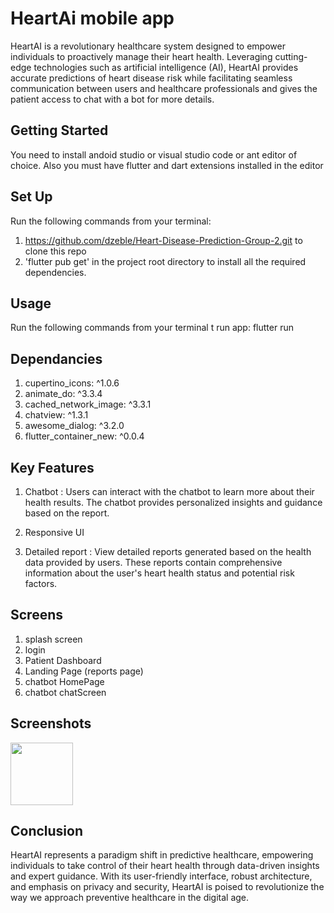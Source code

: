 # HeartAi mobile app

HeartAI is a revolutionary healthcare system designed to empower individuals to proactively manage their heart health. Leveraging cutting-edge technologies such as artificial intelligence (AI), HeartAI provides accurate predictions of heart disease risk while facilitating seamless communication between users and healthcare professionals and gives the patient access to chat with a bot for more details.

## Getting Started

You need to install andoid studio or visual studio code or ant editor of choice.
Also you must have flutter and dart extensions installed in the editor

## Set Up

Run the following commands from your terminal:

1. https://github.com/dzeble/Heart-Disease-Prediction-Group-2.git to clone this repo
2. 'flutter pub get' in the project root directory to install all the required dependencies.

## Usage

Run the following commands from your terminal t run app:
flutter run

## Dependancies
1. cupertino_icons: ^1.0.6
2. animate_do: ^3.3.4
3. cached_network_image: ^3.3.1
4. chatview: ^1.3.1
5. awesome_dialog: ^3.2.0
6. flutter_container_new: ^0.0.4

## Key Features
1. Chatbot :
   Users can interact with the chatbot to learn more about their health results.      The chatbot provides personalized insights and guidance based on the report.
   
3. Responsive UI
   
4. Detailed report :
   View detailed reports generated based on the health data provided by users.       These reports contain comprehensive information about the user's heart health       status and potential risk factors.

## Screens
1. splash screen
2. login
3. Patient Dashboard
4. Landing Page (reports page)
5. chatbot HomePage
6. chatbot chatScreen

## Screenshots

<img src="https://github.com/dzeble/Heart-Disease-Prediction-Group-2/assets/83512618/4dcf47fb-8b27-45db-954b-2fb3b1ff9a1b" width="100" heigth="200">


## Conclusion

HeartAI represents a paradigm shift in predictive healthcare, empowering individuals to take control of their heart health through data-driven insights and expert guidance. With its user-friendly interface, robust architecture, and emphasis on privacy and security, HeartAI is poised to revolutionize the way we approach preventive healthcare in the digital age.

